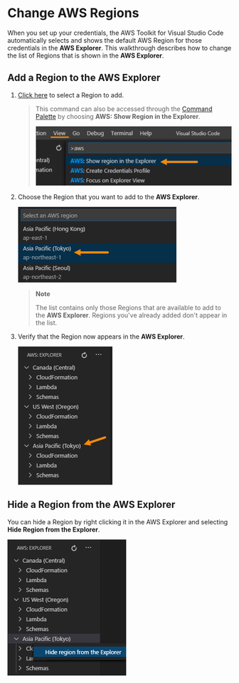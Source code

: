 # Change AWS Regions

When you set up your credentials, the AWS Toolkit for Visual Studio Code automatically selects and shows the default AWS Region for those credentials in the **AWS Explorer**\. This walkthrough describes how to change the list of Regions that is shown in the **AWS Explorer**\.

## Add a Region to the AWS Explorer

1. [Click here](command:aws.showRegion) to select a Region to add.

    > This command can also be accessed through the [Command Palette](https://docs.aws.amazon.com/toolkit-for-vscode/latest/userguide/toolkit-navigation.html#command-locations) by choosing **AWS: Show Region in the Explorer**\.
    >
    > ![AWS Toolkit Command Palette showing Regions.](./images/aws-toolkit-show-regions.png)

2. Choose the Region that you want to add to the **AWS Explorer**\.

    ![AWS Regions menu.](./images/aws-toolkit-select-region.png)

    > **Note**
    >
    > The list contains only those Regions that are available to add to the **AWS Explorer**\. Regions you've already added don't appear in the list\.

3. Verify that the Region now appears in the **AWS Explorer**\.

    ![AWS Explorer Regions list.](./images/aws-toolkit-region-added.png)

## Hide a Region from the AWS Explorer

You can hide a Region by right clicking it in the AWS Explorer and selecting **Hide Region from the Explorer**.

![AWS ALL Regions menu.](./images/aws-toolkit-region-context-menu.png)
